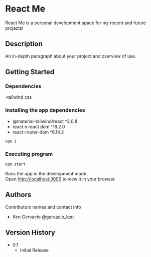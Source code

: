 # React Me

React Me is a personal development space for my recent and future projects!

## Description

An in-depth paragraph about your project and overview of use.

## Getting Started

### Dependencies

-tailwind css

### Installing the app dependencies

- @material-tailwind/react ^2.0.8.
- react n react dom ^18.2.0
- react-router-dom ^6.14.2

```
npm i
```

### Executing program

```
npm start
```

Runs the app in the development mode.\
Open [http://localhost:3000](http://localhost:3000) to view it in your browser.

## Authors

Contributors names and contact info

- Ken Gervacio [@gervacio_ken](https://twitter.com/gervacio_ken)

## Version History

- 0.1
  - Initial Release
